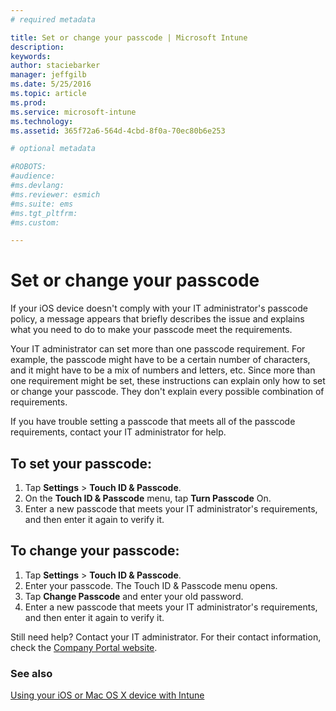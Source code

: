```yaml
---
# required metadata

title: Set or change your passcode | Microsoft Intune
description:
keywords:
author: staciebarker
manager: jeffgilb
ms.date: 5/25/2016
ms.topic: article
ms.prod:
ms.service: microsoft-intune
ms.technology:
ms.assetid: 365f72a6-564d-4cbd-8f0a-70ec80b6e253

# optional metadata

#ROBOTS:
#audience:
#ms.devlang:
#ms.reviewer: esmich
#ms.suite: ems
#ms.tgt_pltfrm:
#ms.custom:

---
```


# Set or change your passcode

If your iOS device doesn't comply with your IT administrator's passcode policy, a message appears that briefly describes the issue and explains what you need to do to make your passcode meet the requirements.

Your IT administrator can set more than one passcode requirement. For example, the passcode might have to be a certain number of characters, and it might have to be a mix of numbers and letters, etc. Since more than one requirement might be set, these instructions can explain only how to set or change your passcode. They don't explain every possible combination of requirements. 

If you have trouble setting a passcode that meets all of the passcode requirements, contact your IT administrator for help.

## To set your passcode:

1. Tap **Settings** > **Touch ID & Passcode**.
2. On the **Touch ID & Passcode** menu, tap **Turn Passcode** On.
3. Enter a new passcode that meets your IT administrator's requirements, and then enter it again to verify it.

## To change your passcode:

1. Tap **Settings** > **Touch ID & Passcode**.
2. Enter your passcode. The Touch ID & Passcode menu opens.
2. Tap **Change Passcode** and enter your old password.
3. Enter a new passcode that meets your IT administrator's requirements, and then enter it again to verify it.

Still need help? Contact your IT administrator. For their contact information, check the [Company Portal website](http://portal.manage.microsoft.com).

### See also
[Using your iOS or Mac OS X device with Intune](using-your-ios-or-mac-os-x-device-with-intune.md)